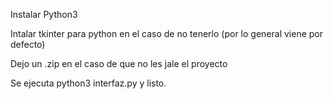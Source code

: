 Instalar Python3

Intalar tkinter para python en el caso de no tenerlo (por lo general viene por defecto)

Dejo un .zip en el caso de que no les jale el proyecto 

Se ejecuta python3 interfaz.py y listo.